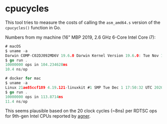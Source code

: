 # cpucycles

This tool tries to measure the costs of calling the `asm_amd64.s` version of
the `cpucycles()` function in Go.

Numbers from my machine (16" MBP 2019, 2.6 GHz 6-Core Intel Core i7):

```go
# macOS
$ uname -a
Darwin COMP-C02DJ092MD6V 19.6.0 Darwin Kernel Version 19.6.0: Tue Nov 10 00:10:30 PST 2020; root:xnu-6153.141.10~1/RELEASE_X86_64 x86_64 i386 MacBookPro16,1 Darwin
$ go run .
10000000 ops in 104.234628ms
10.4 ns/op

# docker for mac
$ uname -a
Linux 21ae85ccf189 4.19.121-linuxkit #1 SMP Tue Dec 1 17:50:32 UTC 2020 x86_64 GNU/Linux
$ go run .
10000000 ops in 113.8714ms
11.4 ns/op
```

This seems plausible based on the 20 clock cycles (~8ns) per RDTSC ops for 9th-gen Intel CPUs reported by [agner](https://www.agner.org/optimize/instruction_tables.pdf).
